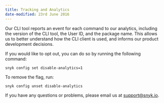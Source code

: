```yaml
---
title: Tracking and Analytics
date-modified: 23rd June 2016
---
```


Our CLI tool reports an event for each command to our analytics, including the version of the CLI tool, the User ID, and the package name. This allows us to better understand how the CLI client is used, and informs our product development decisions.

If you would like to opt out, you can do so by running the following command:

```
snyk config set disable-analytics=1
```

To remove the flag, run:

```
snyk config unset disable-analytics
```

If you have any questions or problems, please email us at [support@snyk.io](mailto:support@snyk.io).
